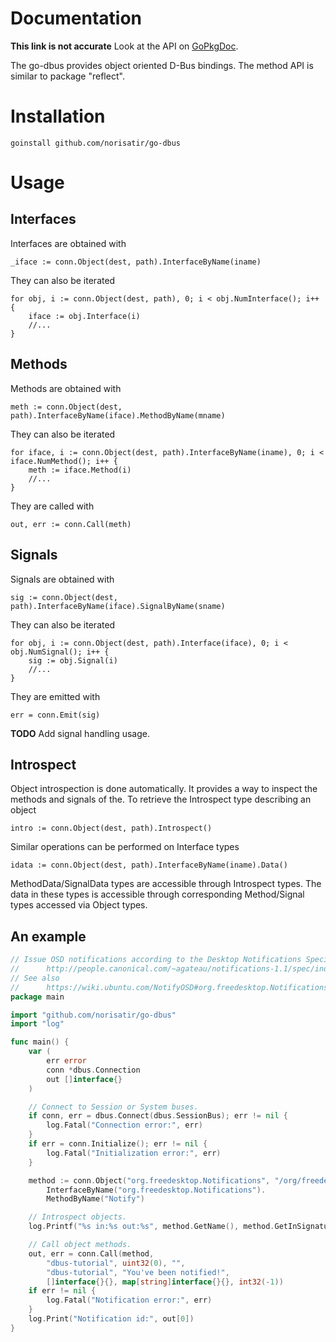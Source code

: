 Documentation
=============

**This link is not accurate** Look at the API on [GoPkgDoc](http://gopkgdoc.appspot.com/pkg/github.com/norisatir/go-dbus).

The go-dbus provides object oriented D-Bus bindings. The method API is similar
to package "reflect".

Installation
============

    goinstall github.com/norisatir/go-dbus

Usage
=====

Interfaces
----------

Interfaces are obtained with

    _iface := conn.Object(dest, path).InterfaceByName(iname)

They can also be iterated

    for obj, i := conn.Object(dest, path), 0; i < obj.NumInterface(); i++ {
        iface := obj.Interface(i)
        //...
    }

Methods
-------

Methods are obtained with

    meth := conn.Object(dest, path).InterfaceByName(iface).MethodByName(mname)

They can also be iterated

    for iface, i := conn.Object(dest, path).InterfaceByName(iname), 0; i < iface.NumMethod(); i++ {
        meth := iface.Method(i)
        //...
    }

They are called with

    out, err := conn.Call(meth)

Signals
-------

Signals are obtained with

    sig := conn.Object(dest, path).InterfaceByName(iface).SignalByName(sname)

They can also be iterated

    for obj, i := conn.Object(dest, path).Interface(iface), 0; i < obj.NumSignal(); i++ {
        sig := obj.Signal(i)
        //...
    }

They are emitted with

    err = conn.Emit(sig)

**TODO** Add signal handling usage.

Introspect
----------

Object introspection is done automatically. It provides a way to inspect the
methods and signals of the. To retrieve the Introspect type describing an object

    intro := conn.Object(dest, path).Introspect()

Similar operations can be performed on Interface types

    idata := conn.Object(dest, path).InterfaceByName(iname).Data()

MethodData/SignalData types are accessible through Introspect types. The data
in these types is accessible through corresponding Method/Signal
types accessed via Object types.

An example
----------

```go
// Issue OSD notifications according to the Desktop Notifications Specification 1.1
//      http://people.canonical.com/~agateau/notifications-1.1/spec/index.html
// See also
//      https://wiki.ubuntu.com/NotifyOSD#org.freedesktop.Notifications.Notify
package main

import "github.com/norisatir/go-dbus"
import "log"

func main() {
    var (
        err error
        conn *dbus.Connection
        out []interface{}
    )

    // Connect to Session or System buses.
    if conn, err = dbus.Connect(dbus.SessionBus); err != nil {
        log.Fatal("Connection error:", err)
    }
    if err = conn.Initialize(); err != nil {
        log.Fatal("Initialization error:", err)
    }

	method := conn.Object("org.freedesktop.Notifications", "/org/freedesktop/Notifications").
		InterfaceByName("org.freedesktop.Notifications").
		MethodByName("Notify")

    // Introspect objects.
    log.Printf("%s in:%s out:%s", method.GetName(), method.GetInSignature(), method.GetOutSignature())

    // Call object methods.
    out, err = conn.Call(method,
		"dbus-tutorial", uint32(0), "",
        "dbus-tutorial", "You've been notified!",
		[]interface{}{}, map[string]interface{}{}, int32(-1))
    if err != nil {
        log.Fatal("Notification error:", err)
    }
    log.Print("Notification id:", out[0])
}
```

